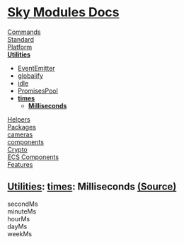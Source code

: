 <!--- This Milliseconds was auto-generated using "pnpm exec sky readme" --> 

# [Sky Modules Docs](../../../README.md)

[Commands](..%2F..%2F..%2F%5Fcommands%2FREADME.md)   
[Standard](..%2F..%2F..%2Fstandard%2FREADME.md)   
[Platform](..%2F..%2F..%2Fplatform%2FREADME.md)   
**[Utilities](..%2F..%2F..%2Futilities%2FREADME.md)**   
* [EventEmitter](..%2F..%2F..%2Futilities%2FEventEmitter%2FREADME.md)
* [globalify](..%2F..%2F..%2Futilities%2Fglobalify%2FREADME.md)
* [idle](..%2F..%2F..%2Futilities%2Fidle%2FREADME.md)
* [PromisesPool](..%2F..%2F..%2Futilities%2FPromisesPool%2FREADME.md)
* **[times](..%2F..%2F..%2Futilities%2Ftimes%2FREADME.md)**  
   * **[Milliseconds](..%2F..%2F..%2Futilities%2Ftimes%2Fmilliseconds%2FREADME.md)**
  
[Helpers](..%2F..%2F..%2Fhelpers%2FREADME.md)   
[Packages](..%2F..%2F..%2Fpkgs%2FREADME.md)   
[cameras](..%2F..%2F..%2Fcameras%2FREADME.md)   
[components](..%2F..%2F..%2Fcomponents%2FREADME.md)   
[Crypto](..%2F..%2F..%2Fcrypto%2FREADME.md)   
[ECS Components](..%2F..%2F..%2Fecs%2FREADME.md)   
[Features](..%2F..%2F..%2Ffeatures%2FREADME.md)   

## [Utilities](..%2F..%2F..%2Futilities%2FREADME.md): [times](..%2F..%2F..%2Futilities%2Ftimes%2FREADME.md): Milliseconds [(Source)](..%2F..%2F..%2Futilities%2Ftimes%2Fmilliseconds%2F)

  
secondMs  
minuteMs  
hourMs  
dayMs  
weekMs  